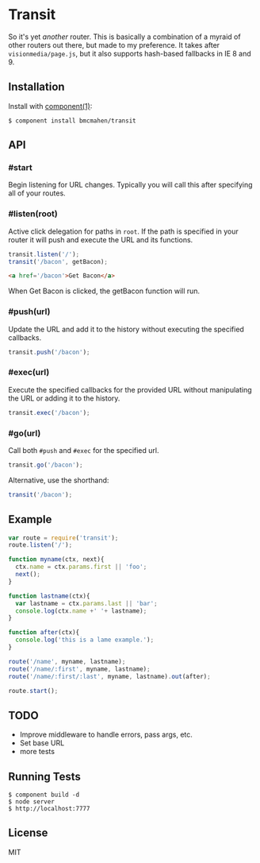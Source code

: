 
# Transit

  So it's yet _another_ router. This is basically a combination of a myraid of other routers out there, but made to my preference. It takes after `visionmedia/page.js`, but it also supports hash-based fallbacks in IE 8 and 9. 


## Installation

  Install with [component(1)](http://component.io):

    $ component install bmcmahen/transit

## API

### #start

Begin listening for URL changes. Typically you will call this after specifying all of your routes.

### #listen(root)

Active click delegation for paths in `root`. If the path is specified in your router it will push and execute the URL and its functions. 

```javascript
transit.listen('/');
transit('/bacon', getBacon);
```

```html
<a href='/bacon'>Get Bacon</a>
```

When Get Bacon is clicked, the getBacon function will run.

### #push(url)

Update the URL and add it to the history without executing the specified callbacks.

```javascript
transit.push('/bacon');
```

### #exec(url)

Execute the specified callbacks for the provided URL without manipulating the URL or adding it to the history.

```javascript
transit.exec('/bacon');
```

### #go(url)

Call both `#push` and `#exec` for the specified url.

```javascript
transit.go('/bacon');
```

Alternative, use the shorthand:

```javascript
transit('/bacon');
```


## Example

```javascript
var route = require('transit');
route.listen('/');

function myname(ctx, next){
  ctx.name = ctx.params.first || 'foo';
  next();
}

function lastname(ctx){
  var lastname = ctx.params.last || 'bar';
  console.log(ctx.name +' '+ lastname);
}

function after(ctx){
  console.log('this is a lame example.');
}

route('/name', myname, lastname);
route('/name/:first', myname, lastname);
route('/name/:first/:last', myname, lastname).out(after);

route.start();
```

## TODO

- Improve middleware to handle errors, pass args, etc.
- Set base URL
- more tests

## Running Tests

    $ component build -d
    $ node server
    $ http://localhost:7777

## License

  MIT
